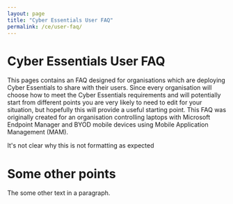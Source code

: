 ```yaml
---
layout: page
title: "Cyber Essentials User FAQ"
permalink: /ce/user-faq/
---
```



Cyber Essentials User FAQ
======

This pages contains an FAQ designed for organisations which are deploying Cyber Essentials to share with their users.
Since every organisation will choose how to meet the Cyber Essentials requirements and will potentially start from different points you are very likely to need to edit for your situation, but hopefully this will provide a useful starting point.
This FAQ was originally created for an organisation controlling laptops with Microsoft Endpoint Manager and BYOD mobile devices using Mobile Application Management (MAM).

It's not clear why this is not formatting as expected

Some other points
=====

The some other text in a paragraph.
